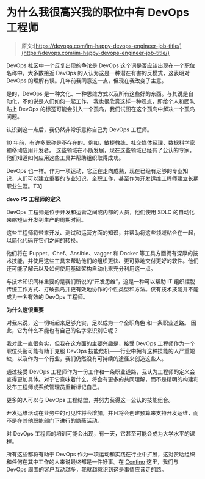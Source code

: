 # 为什么我很高兴我的职位中有 DevOps 工程师

> 原文:[https://devops.com/im-happy-devops-engineer-job-title/](https://devops.com/im-happy-devops-engineer-job-title/)

DevOps 社区中一个反复出现的争论是 DevOps 这个词是否应该出现在一个职位名称中。大多数接近 DevOps 的人认为这是一种潜在有害的反模式，这表明对 DevOps 的理解有误。几年前我同意这一点，但现在我改变了主意。

是的，DevOps 是一种文化、一种思维方式以及所有这些好的东西。与其说是自动化，不如说是人们如何一起工作。  我也很欣赏这样一种观点，即给个人和团队贴上 DevOps 的标签可能会引入一个孤岛，我们试图在这个孤岛中解决一个孤岛问题。

认识到这一点后，我仍然非常乐意称自己为 DevOps 工程师。

10 年前，有许多职称是不存在的。例如，敏捷教练、社交媒体经理、数据科学家和移动应用开发者。  这些领域在不断发展，现在这些领域已经有了公认的专家，他们知道如何应用这些工具并帮助组织取得成功。

DevOps 也一样。作为一项运动，它正在走向成熟，现在已经有足够的专业知识，人们可以建立重要的专业知识，全职工作，甚至作为开发运维工程师建立长期职业生涯。T3】

**devo PS 工程师的定义**

DevOps 工程师是位于开发和运营之间或内部的人员，他们使用 SDLC 的自动化来缩短从开发到生产的周期时间。

这些工程师将带来开发、测试和运营方面的知识，并帮助将这些领域粘合在一起，以简化代码在它们之间的转换。

他们将在 Puppet、Chef、Ansible、vagger 和 Docker 等工具方面拥有深厚的技术技能，并使用这些工具来帮助他们的组织更快、更可靠地交付更好的软件。他们还可能了解云以及如何使用基础架构自动化来充分利用这一点。

与技术知识同样重要的是我们所说的“开发思维”，这是一种可以帮助 IT 组织摆脱传统工作方式、打破孤岛并更有效地协作的个性类型和方法。仅有技术技能并不能成为一名有效的 DevOps 工程师。

**为什么这很重要**

对我来说，这一切听起来足够充实，足以成为一个全职角色  和一条职业道路。  因此，它为什么不能也有自己的名字来识别它呢？

我对此一直很务实，但我在这方面的主要兴趣是，接受 DevOps 工程师作为一个职位头衔可能有助于克服 DevOps 技能危机——行业中拥有这种技能的人严重短缺，以及作为一个行业，我们仍然没有可持续的途径来创造这些人。

通过接受 DevOps 工程师作为一份工作和一条职业道路，我认为工程师的定义会变得更加具体。对于它意味着什么，将会有更多的共同理解，而不是精明的构建和发布工程师或系统管理员重新标记自己。

更多的人可以与 DevOps 工程结盟，并努力获得这一公认的技能组合。

开发运维活动在业务中的可见性将会增加，并且将会创建预算来支持开发运维，而不是在其他职能部门下进行的隐蔽活动。

对 DevOps 工程师的培训可能会出现，有一天，它甚至可能会成为大学水平的课程。

所有这些都将有助于 DevOps 作为一项运动和实践在行业中扩展，这对赞助组织和任何在其中工作的人来说最终都是一件好事。在 [Contino](http://contino.co.uk/) 这里，我们与 DevOps 周围的客户互动越多，我就越意识到这是事情应该走的路。